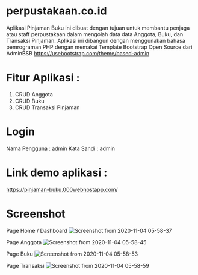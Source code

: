 # perpustakaan.co.id
Aplikasi Pinjaman Buku ini dibuat dengan tujuan untuk membantu penjaga atau staff perpustakaan dalam mengolah data data Anggota, Buku, dan Transaksi Pinjaman.
Aplikasi ini dibangun dengan menggunakan bahasa pemrograman PHP dengan memakai Template Bootstrap Open Source dari AdminBSB https://usebootstrap.com/theme/based-admin

# Fitur Aplikasi :
1. CRUD Anggota
2. CRUD Buku
3. CRUD Transaksi Pinjaman

# Login
Nama Pengguna : admin
Kata Sandi : admin
# Link demo aplikasi :
https://pinjaman-buku.000webhostapp.com/

# Screenshot

Page Home / Dashboard
![Screenshot from 2020-11-04 05-58-37](https://user-images.githubusercontent.com/58997508/98050378-24544f00-1e64-11eb-8748-025db0dfde62.png)

Page Anggota
![Screenshot from 2020-11-04 05-58-45](https://user-images.githubusercontent.com/58997508/98050397-30401100-1e64-11eb-8d16-4bfa22aad540.png)

Page Buku
![Screenshot from 2020-11-04 05-58-53](https://user-images.githubusercontent.com/58997508/98050396-2fa77a80-1e64-11eb-98db-2682466e89fc.png)

Page Transaksi
![Screenshot from 2020-11-04 05-58-59](https://user-images.githubusercontent.com/58997508/98050393-2e764d80-1e64-11eb-838e-a2cc378e99c7.png)
